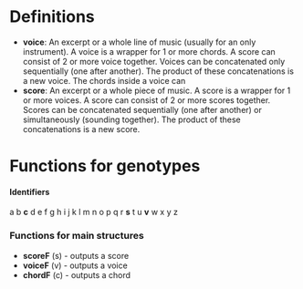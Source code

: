 # Definitions

- **voice**: An excerpt or a whole line of music (usually for an only instrument). A voice is a wrapper for 1 or more chords. A score can consist of 2 or more voice together. Voices can be concatenated only sequentially (one after another). The product of these concatenations is a new voice. The chords inside a voice can 
- **score**: An excerpt or a whole piece of music. A score is a wrapper for 1 or more voices. A score can consist of 2 or more scores together. Scores can be concatenated sequentially (one after another) or simultaneously (sounding together). The product of these concatenations is a new score.


# Functions for genotypes


#### Identifiers
a b **c** d e f g h i j k l m n o p q r **s** t u **v** w x y z

### Functions for main structures

- **scoreF** (s) - outputs a score
- **voiceF** (v) - outputs a voice
- **chordF** (c) - outputs a chord


